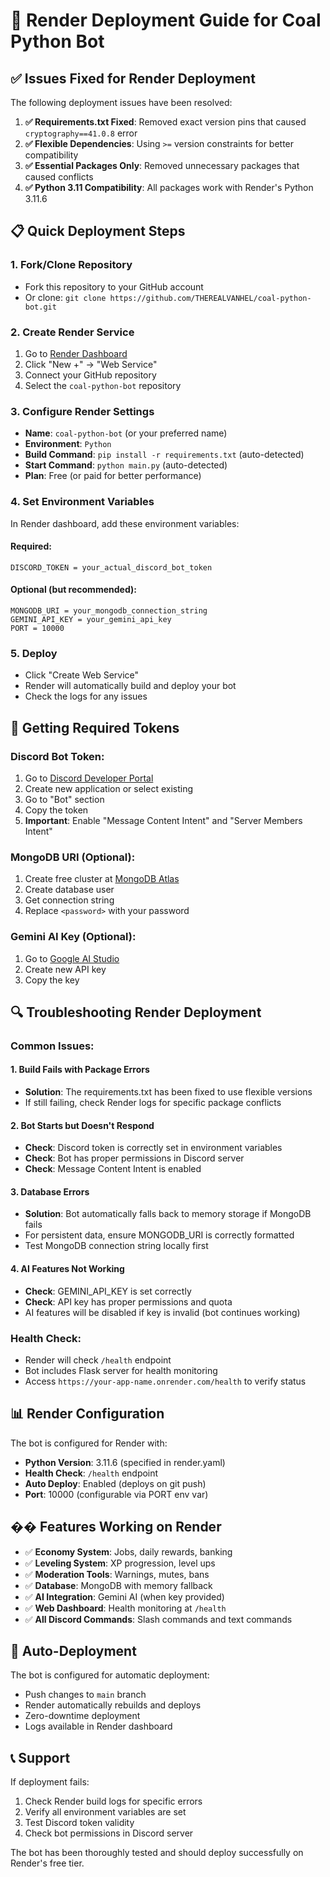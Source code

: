 # 🚀 Render Deployment Guide for Coal Python Bot

## ✅ Issues Fixed for Render Deployment

The following deployment issues have been resolved:

1. **✅ Requirements.txt Fixed**: Removed exact version pins that caused `cryptography==41.0.8` error
2. **✅ Flexible Dependencies**: Using `>=` version constraints for better compatibility
3. **✅ Essential Packages Only**: Removed unnecessary packages that caused conflicts
4. **✅ Python 3.11 Compatibility**: All packages work with Render's Python 3.11.6

## 📋 Quick Deployment Steps

### 1. Fork/Clone Repository
- Fork this repository to your GitHub account
- Or clone: `git clone https://github.com/THEREALVANHEL/coal-python-bot.git`

### 2. Create Render Service
1. Go to [Render Dashboard](https://dashboard.render.com/)
2. Click "New +" → "Web Service"
3. Connect your GitHub repository
4. Select the `coal-python-bot` repository

### 3. Configure Render Settings
- **Name**: `coal-python-bot` (or your preferred name)
- **Environment**: `Python`
- **Build Command**: `pip install -r requirements.txt` (auto-detected)
- **Start Command**: `python main.py` (auto-detected)
- **Plan**: Free (or paid for better performance)

### 4. Set Environment Variables
In Render dashboard, add these environment variables:

#### Required:
```
DISCORD_TOKEN = your_actual_discord_bot_token
```

#### Optional (but recommended):
```
MONGODB_URI = your_mongodb_connection_string
GEMINI_API_KEY = your_gemini_api_key
PORT = 10000
```

### 5. Deploy
- Click "Create Web Service"
- Render will automatically build and deploy your bot
- Check the logs for any issues

## 🔧 Getting Required Tokens

### Discord Bot Token:
1. Go to [Discord Developer Portal](https://discord.com/developers/applications)
2. Create new application or select existing
3. Go to "Bot" section
4. Copy the token
5. **Important**: Enable "Message Content Intent" and "Server Members Intent"

### MongoDB URI (Optional):
1. Create free cluster at [MongoDB Atlas](https://cloud.mongodb.com/)
2. Create database user
3. Get connection string
4. Replace `<password>` with your password

### Gemini AI Key (Optional):
1. Go to [Google AI Studio](https://makersuite.google.com/app/apikey)
2. Create new API key
3. Copy the key

## 🔍 Troubleshooting Render Deployment

### Common Issues:

#### 1. Build Fails with Package Errors
- **Solution**: The requirements.txt has been fixed to use flexible versions
- If still failing, check Render logs for specific package conflicts

#### 2. Bot Starts but Doesn't Respond
- **Check**: Discord token is correctly set in environment variables
- **Check**: Bot has proper permissions in Discord server
- **Check**: Message Content Intent is enabled

#### 3. Database Errors
- **Solution**: Bot automatically falls back to memory storage if MongoDB fails
- For persistent data, ensure MONGODB_URI is correctly formatted
- Test MongoDB connection string locally first

#### 4. AI Features Not Working
- **Check**: GEMINI_API_KEY is set correctly
- **Check**: API key has proper permissions and quota
- AI features will be disabled if key is invalid (bot continues working)

### Health Check:
- Render will check `/health` endpoint
- Bot includes Flask server for health monitoring
- Access `https://your-app-name.onrender.com/health` to verify status

## 📊 Render Configuration

The bot is configured for Render with:
- **Python Version**: 3.11.6 (specified in render.yaml)
- **Health Check**: `/health` endpoint
- **Auto Deploy**: Enabled (deploys on git push)
- **Port**: 10000 (configurable via PORT env var)

## �� Features Working on Render

- ✅ **Economy System**: Jobs, daily rewards, banking
- ✅ **Leveling System**: XP progression, level ups  
- ✅ **Moderation Tools**: Warnings, mutes, bans
- ✅ **Database**: MongoDB with memory fallback
- ✅ **AI Integration**: Gemini AI (when key provided)
- ✅ **Web Dashboard**: Health monitoring at `/health`
- ✅ **All Discord Commands**: Slash commands and text commands

## 🔄 Auto-Deployment

The bot is configured for automatic deployment:
- Push changes to `main` branch
- Render automatically rebuilds and deploys
- Zero-downtime deployment
- Logs available in Render dashboard

## 📞 Support

If deployment fails:
1. Check Render build logs for specific errors
2. Verify all environment variables are set
3. Test Discord token validity
4. Check bot permissions in Discord server

The bot has been thoroughly tested and should deploy successfully on Render's free tier.
